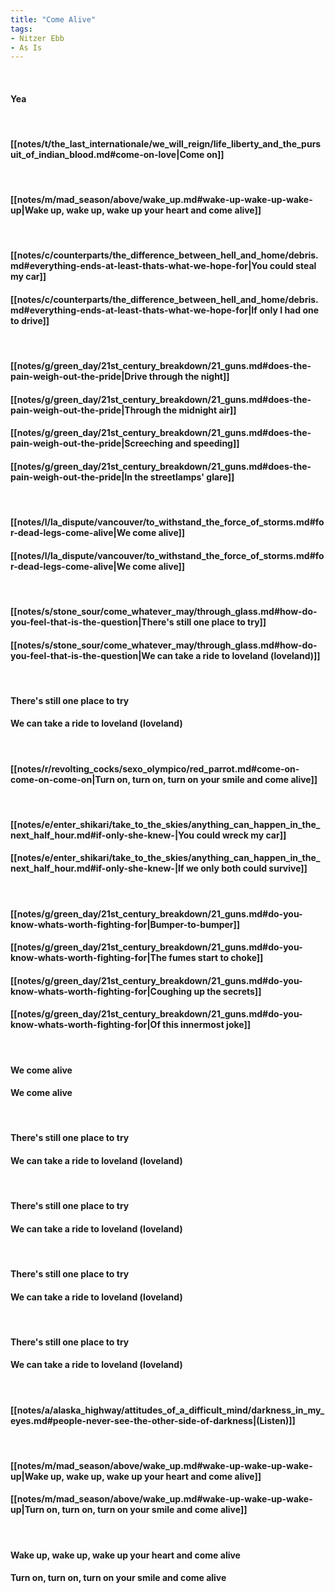 ```yaml
---
title: "Come Alive"
tags:
- Nitzer Ebb
- As Is
---
```

&nbsp;
#### Yea
&nbsp;
#### [[notes/t/the_last_internationale/we_will_reign/life_liberty_and_the_pursuit_of_indian_blood.md#come-on-love|Come on]]
&nbsp;
#### [[notes/m/mad_season/above/wake_up.md#wake-up-wake-up-wake-up|Wake up, wake up, wake up your heart and come alive]]
&nbsp;
#### [[notes/c/counterparts/the_difference_between_hell_and_home/debris.md#everything-ends-at-least-thats-what-we-hope-for|You could steal my car]]
#### [[notes/c/counterparts/the_difference_between_hell_and_home/debris.md#everything-ends-at-least-thats-what-we-hope-for|If only I had one to drive]]
&nbsp;
#### [[notes/g/green_day/21st_century_breakdown/21_guns.md#does-the-pain-weigh-out-the-pride|Drive through the night]]
#### [[notes/g/green_day/21st_century_breakdown/21_guns.md#does-the-pain-weigh-out-the-pride|Through the midnight air]]
#### [[notes/g/green_day/21st_century_breakdown/21_guns.md#does-the-pain-weigh-out-the-pride|Screeching and speeding]]
#### [[notes/g/green_day/21st_century_breakdown/21_guns.md#does-the-pain-weigh-out-the-pride|In the streetlamps' glare]]
&nbsp;
#### [[notes/l/la_dispute/vancouver/to_withstand_the_force_of_storms.md#for-dead-legs-come-alive|We come alive]]
#### [[notes/l/la_dispute/vancouver/to_withstand_the_force_of_storms.md#for-dead-legs-come-alive|We come alive]]
&nbsp;
#### [[notes/s/stone_sour/come_whatever_may/through_glass.md#how-do-you-feel-that-is-the-question|There's still one place to try]]
#### [[notes/s/stone_sour/come_whatever_may/through_glass.md#how-do-you-feel-that-is-the-question|We can take a ride to loveland (loveland)]]
&nbsp;
#### There's still one place to try
#### We can take a ride to loveland (loveland)
&nbsp;
#### [[notes/r/revolting_cocks/sexo_olympico/red_parrot.md#come-on-come-on-come-on|Turn on, turn on, turn on your smile and come alive]]
&nbsp;
#### [[notes/e/enter_shikari/take_to_the_skies/anything_can_happen_in_the_next_half_hour.md#if-only-she-knew-|You could wreck my car]]
#### [[notes/e/enter_shikari/take_to_the_skies/anything_can_happen_in_the_next_half_hour.md#if-only-she-knew-|If we only both could survive]]
&nbsp;
#### [[notes/g/green_day/21st_century_breakdown/21_guns.md#do-you-know-whats-worth-fighting-for|Bumper-to-bumper]]
#### [[notes/g/green_day/21st_century_breakdown/21_guns.md#do-you-know-whats-worth-fighting-for|The fumes start to choke]]
#### [[notes/g/green_day/21st_century_breakdown/21_guns.md#do-you-know-whats-worth-fighting-for|Coughing up the secrets]]
#### [[notes/g/green_day/21st_century_breakdown/21_guns.md#do-you-know-whats-worth-fighting-for|Of this innermost joke]]
&nbsp;
#### We come alive
#### We come alive
&nbsp;
#### There's still one place to try
#### We can take a ride to loveland (loveland)
&nbsp;
#### There's still one place to try
#### We can take a ride to loveland (loveland)
&nbsp;
#### There's still one place to try
#### We can take a ride to loveland (loveland)
&nbsp;
#### There's still one place to try
#### We can take a ride to loveland (loveland)
&nbsp;
#### [[notes/a/alaska_highway/attitudes_of_a_difficult_mind/darkness_in_my_eyes.md#people-never-see-the-other-side-of-darkness|(Listen)]]
&nbsp;
#### [[notes/m/mad_season/above/wake_up.md#wake-up-wake-up-wake-up|Wake up, wake up, wake up your heart and come alive]]
#### [[notes/m/mad_season/above/wake_up.md#wake-up-wake-up-wake-up|Turn on, turn on, turn on your smile and come alive]]
&nbsp;
#### Wake up, wake up, wake up your heart and come alive
#### Turn on, turn on, turn on your smile and come alive
